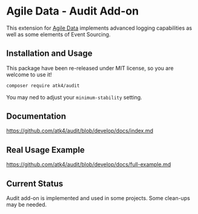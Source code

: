 # Agile Data - Audit Add-on

This extension for [Agile Data](https://github.com/atk4/data) implements advanced logging capabilities as well as some elements of
Event Sourcing.

## Installation and Usage

This package have been re-released under MIT license, so you are welcome to use it!

``` bash
composer require atk4/audit
```

You may ned to adjust your `minimum-stability` setting.

## Documentation

https://github.com/atk4/audit/blob/develop/docs/index.md

## Real Usage Example

https://github.com/atk4/audit/blob/develop/docs/full-example.md

## Current Status

Audit add-on is implemented and used in some projects. Some clean-ups may be needed.
